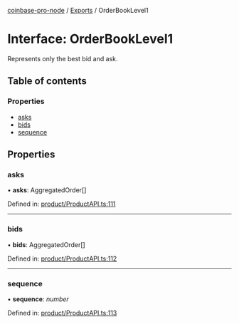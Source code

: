 [coinbase-pro-node](../README.md) / [Exports](../modules.md) / OrderBookLevel1

# Interface: OrderBookLevel1

Represents only the best bid and ask.

## Table of contents

### Properties

- [asks](orderbooklevel1.md#asks)
- [bids](orderbooklevel1.md#bids)
- [sequence](orderbooklevel1.md#sequence)

## Properties

### asks

• **asks**: AggregatedOrder[]

Defined in: [product/ProductAPI.ts:111](https://github.com/bennycode/coinbase-pro-node/blob/1018fbd/src/product/ProductAPI.ts#L111)

---

### bids

• **bids**: AggregatedOrder[]

Defined in: [product/ProductAPI.ts:112](https://github.com/bennycode/coinbase-pro-node/blob/1018fbd/src/product/ProductAPI.ts#L112)

---

### sequence

• **sequence**: _number_

Defined in: [product/ProductAPI.ts:113](https://github.com/bennycode/coinbase-pro-node/blob/1018fbd/src/product/ProductAPI.ts#L113)
